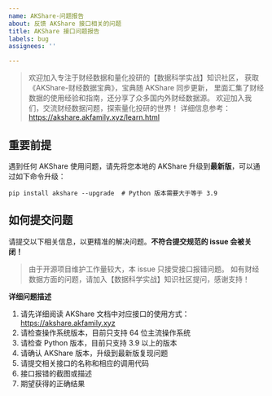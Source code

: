 ```yaml
---
name: AKShare-问题报告
about: 反馈 AKShare 接口相关的问题
title: AKShare 接口问题报告
labels: bug
assignees: ''

---
```


> 欢迎加入专注于财经数据和量化投研的【数据科学实战】知识社区，
> 获取《AKShare-财经数据宝典》，宝典随 AKShare 同步更新，
> 里面汇集了财经数据的使用经验和指南，还分享了众多国内外财经数据源。
> 欢迎加入我们，交流财经数据问题，探索量化投研的世界！
> 详细信息参考：https://akshare.akfamily.xyz/learn.html

## 重要前提

遇到任何 AKShare 使用问题，请先将您本地的 AKShare 升级到**最新版**，可以通过如下命令升级：

```
pip install akshare --upgrade  # Python 版本需要大于等于 3.9
```

## 如何提交问题

请提交以下相关信息，以更精准的解决问题。**不符合提交规范的 issue 会被关闭！**

> 由于开源项目维护工作量较大，本 issue 只接受接口报错问题。
如有财经数据方面的问题，请加入【数据科学实战】知识社区提问，感谢支持！

**详细问题描述**

1. 请先详细阅读 AKShare 文档中对应接口的使用方式：https://akshare.akfamily.xyz
2. 请检查操作系统版本，目前只支持 64 位主流操作系统
3. 请检查 Python 版本，目前只支持 3.9 以上的版本
4. 请确认 AKShare 版本，升级到最新版复现问题
5. 请提交相关接口的名称和相应的调用代码
6. 接口报错的截图或描述
7. 期望获得的正确结果
